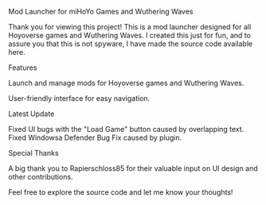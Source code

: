 Mod Launcher for miHoYo Games and Wuthering Waves

Thank you for viewing this project! This is a mod launcher designed for all Hoyoverse games and Wuthering Waves. I created this just for fun, and to assure you that this is not spyware, I have made the source code available here.

Features

Launch and manage mods for Hoyoverse games and Wuthering Waves.

User-friendly interface for easy navigation.

Latest Update

Fixed UI bugs with the "Load Game" button caused by overlapping text. 
Fixed Windowsa Defender Bug Fix caused by plugin. 

Special Thanks

A big thank you to Rapierschloss85 for their valuable input on UI design and other contributions.

Feel free to explore the source code and let me know your thoughts!
